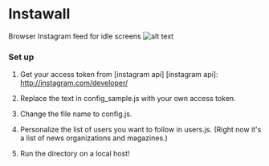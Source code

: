 # Instawall

Browser Instagram feed for idle screens
![alt text](https://raw.github.com/kklai/instawall/master/screenshot.png)

### Set up

1. Get your access token from [instagram api]
[instagram api]: http://instagram.com/developer/

2. Replace the text in config_sample.js with your own access token.

3. Change the file name to config.js.

4. Personalize the list of users you want to follow in users.js. (Right now it's a list of news organizations and magazines.)

4. Run the directory on a local host!